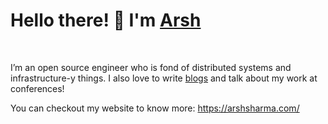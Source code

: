 <h1 align='left'>Hello there! 👋 I'm <a href="http://rinkiyakedad.github.io/">Arsh</a></h1></br>

I’m an open source engineer who is fond of distributed systems and infrastructure-y things. I also love to write [blogs](https://arshsharma.com/archives/) and talk about my work at conferences!

You can checkout my website to know more: https://arshsharma.com/
